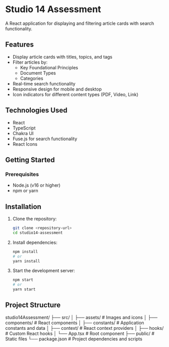 # Studio 14 Assessment

A React application for displaying and filtering article cards with search functionality.

## Features

- Display article cards with titles, topics, and tags
- Filter articles by:
  - Key Foundational Principles
  - Document Types
  - Categories
- Real-time search functionality
- Responsive design for mobile and desktop
- Icon indicators for different content types (PDF, Video, Link)

## Technologies Used

- React
- TypeScript
- Chakra UI
- Fuse.js for search functionality
- React Icons

## Getting Started

### Prerequisites

- Node.js (v16 or higher)
- npm or yarn

## Installation

1. Clone the repository:

   ```bash
   git clone <repository-url>
   cd studio14-assessment
   ```

2. Install dependencies:

   ```bash
   npm install
   # or
   yarn install
   ```

3. Start the development server:
   ```bash
   npm start
   # or
   yarn start
   ```

## Project Structure

studio14Assessment/
├── src/
│ ├── assets/ # Images and icons
│ ├── components/ # React components
│ ├── constants/ # Application constants and data
│ ├── context/ # React context providers
│ ├── hooks/ # Custom React hooks
│ └── App.tsx # Root component
├── public/ # Static files
└── package.json # Project dependencies and scripts
